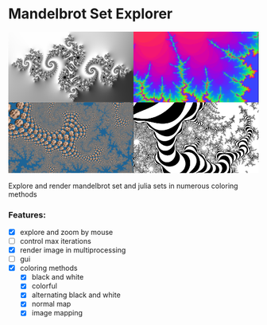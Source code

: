 # Mandelbrot Set Explorer

![](/Assets/Preview.png)

Explore and render mandelbrot set and julia sets in numerous coloring methods

### Features:

* [X] explore and zoom by mouse
* [ ] control max iterations
* [X] render image in multiprocessing
* [ ] gui
* [X] coloring methods
  * [X] black and white
  * [X] colorful
  * [X] alternating black and white
  * [X] normal map
  * [X] image mapping
